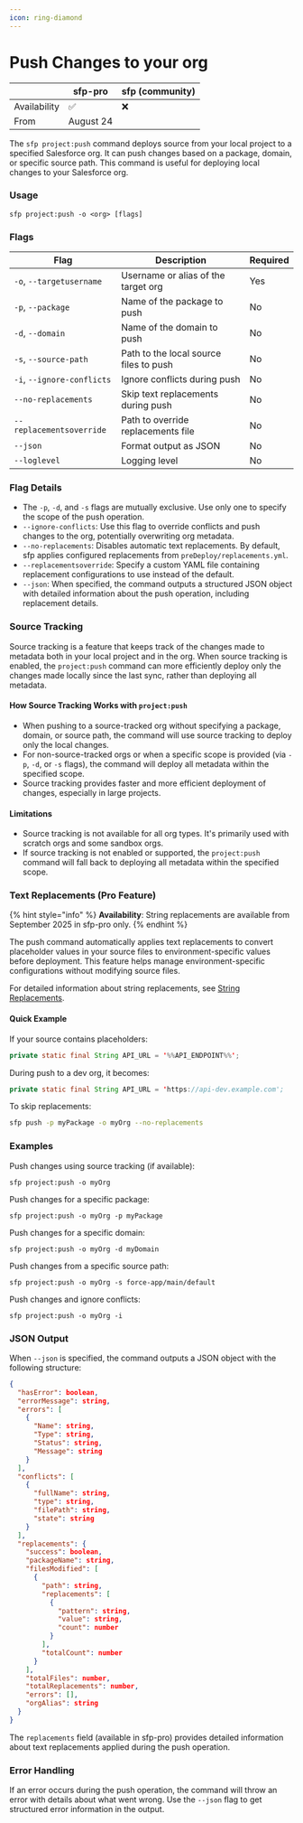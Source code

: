 ```yaml
---
icon: ring-diamond
---
```


# Push Changes to your org

|              | sfp-pro   | sfp (community) |
| ------------ | --------- | --------------- |
| Availability | ✅         | ❌               |
| From         | August 24 |                 |



The `sfp project:push` command deploys source from your local project to a specified Salesforce org. It can push changes based on a package, domain, or specific source path. This command is useful for deploying local changes to your Salesforce org.

### Usage

```
sfp project:push -o <org> [flags]
```

### Flags

| Flag                       | Description                            | Required |
| -------------------------- | -------------------------------------- | -------- |
| `-o`, `--targetusername`   | Username or alias of the target org    | Yes      |
| `-p`, `--package`          | Name of the package to push            | No       |
| `-d`, `--domain`           | Name of the domain to push             | No       |
| `-s`, `--source-path`      | Path to the local source files to push | No       |
| `-i`, `--ignore-conflicts` | Ignore conflicts during push           | No       |
| `--no-replacements`        | Skip text replacements during push     | No       |
| `--replacementsoverride`   | Path to override replacements file     | No       |
| `--json`                   | Format output as JSON                  | No       |
| `--loglevel`               | Logging level                          | No       |

### Flag Details

* The `-p`, `-d`, and `-s` flags are mutually exclusive. Use only one to specify the scope of the push operation.
* `--ignore-conflicts`: Use this flag to override conflicts and push changes to the org, potentially overwriting org metadata.
* `--no-replacements`: Disables automatic text replacements. By default, sfp applies configured replacements from `preDeploy/replacements.yml`.
* `--replacementsoverride`: Specify a custom YAML file containing replacement configurations to use instead of the default.
* `--json`: When specified, the command outputs a structured JSON object with detailed information about the push operation, including replacement details.

### Source Tracking

Source tracking is a feature that keeps track of the changes made to metadata both in your local project and in the org. When source tracking is enabled, the `project:push` command can more efficiently deploy only the changes made locally since the last sync, rather than deploying all metadata.

#### How Source Tracking Works with `project:push`

* When pushing to a source-tracked org without specifying a package, domain, or source path, the command will use source tracking to deploy only the local changes.
* For non-source-tracked orgs or when a specific scope is provided (via `-p`, `-d`, or `-s` flags), the command will deploy all metadata within the specified scope.
* Source tracking provides faster and more efficient deployment of changes, especially in large projects.

#### Limitations

* Source tracking is not available for all org types. It's primarily used with scratch orgs and some sandbox orgs.
* If source tracking is not enabled or supported, the `project:push` command will fall back to deploying all metadata within the specified scope.

### Text Replacements (Pro Feature)

{% hint style="info" %}
**Availability**: String replacements are available from September 2025 in sfp-pro only.
{% endhint %}

The push command automatically applies text replacements to convert placeholder values in your source files to environment-specific values before deployment. This feature helps manage environment-specific configurations without modifying source files.

For detailed information about string replacements, see [String Replacements](string-replacements.md).

#### Quick Example

If your source contains placeholders:
```java
private static final String API_URL = '%%API_ENDPOINT%%';
```

During push to a dev org, it becomes:
```java
private static final String API_URL = 'https://api-dev.example.com';
```

To skip replacements:
```bash
sfp push -p myPackage -o myOrg --no-replacements
```

### Examples

Push changes using source tracking (if available):

```
sfp project:push -o myOrg
```

Push changes for a specific package:

```
sfp project:push -o myOrg -p myPackage
```

Push changes for a specific domain:

```
sfp project:push -o myOrg -d myDomain
```

Push changes from a specific source path:

```
sfp project:push -o myOrg -s force-app/main/default
```

Push changes and ignore conflicts:

```
sfp project:push -o myOrg -i
```

### JSON Output

When `--json` is specified, the command outputs a JSON object with the following structure:

```json
{
  "hasError": boolean,
  "errorMessage": string,
  "errors": [
    {
      "Name": string,
      "Type": string,
      "Status": string,
      "Message": string
    }
  ],
  "conflicts": [
    {
      "fullName": string,
      "type": string,
      "filePath": string,
      "state": string
    }
  ],
  "replacements": {
    "success": boolean,
    "packageName": string,
    "filesModified": [
      {
        "path": string,
        "replacements": [
          {
            "pattern": string,
            "value": string,
            "count": number
          }
        ],
        "totalCount": number
      }
    ],
    "totalFiles": number,
    "totalReplacements": number,
    "errors": [],
    "orgAlias": string
  }
}
```

The `replacements` field (available in sfp-pro) provides detailed information about text replacements applied during the push operation.

### Error Handling

If an error occurs during the push operation, the command will throw an error with details about what went wrong. Use the `--json` flag to get structured error information in the output.

